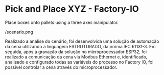 # Pick and Place XYZ - Factory-IO
Place boxes onto pallets using a three axes manipulator.

/scenario.png

Realizado a análise do cenário, foi desenvolvida uma solução de automação da cena utilizando a linguagem ESTRUTURADO, da norma IEC 61131-3. 
Em seguida, após a gravação da solução no microprocessador ESP32, foi realizado a comunicação da cena via Modbus Ethernet e, identificado, analisado e configurado todas as variáveis do processo no Factory IO, foi possível controlar a cena através do microprocessador.

